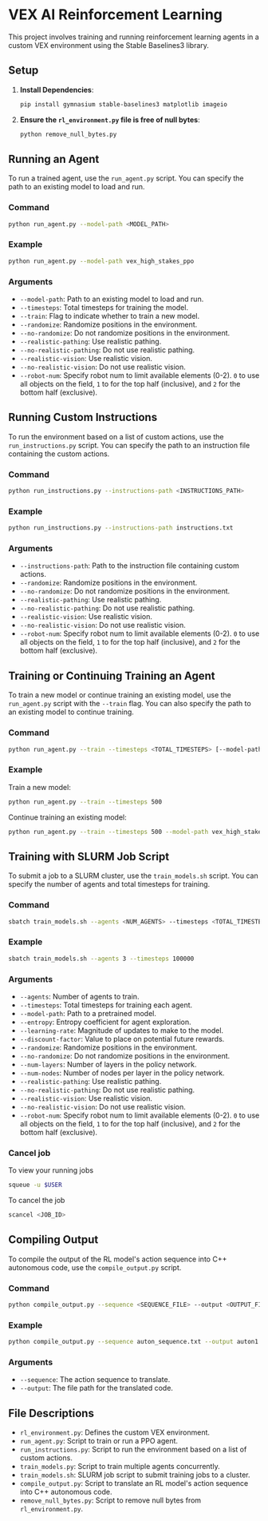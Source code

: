 # VEX AI Reinforcement Learning

This project involves training and running reinforcement learning agents in a custom VEX environment using the Stable Baselines3 library.

## Setup

1. **Install Dependencies**:
    ```bash
    pip install gymnasium stable-baselines3 matplotlib imageio
    ```

2. **Ensure the `rl_environment.py` file is free of null bytes**:
    ```bash
    python remove_null_bytes.py
    ```

## Running an Agent

To run a trained agent, use the `run_agent.py` script. You can specify the path to an existing model to load and run.

### Command

```bash
python run_agent.py --model-path <MODEL_PATH>
```

### Example

```bash
python run_agent.py --model-path vex_high_stakes_ppo
```

### Arguments

- `--model-path`: Path to an existing model to load and run.
- `--timesteps`: Total timesteps for training the model.
- `--train`: Flag to indicate whether to train a new model.
- `--randomize`: Randomize positions in the environment.
- `--no-randomize`: Do not randomize positions in the environment.
- `--realistic-pathing`: Use realistic pathing.
- `--no-realistic-pathing`: Do not use realistic pathing.
- `--realistic-vision`: Use realistic vision.
- `--no-realistic-vision`: Do not use realistic vision.
- `--robot-num`: Specify robot num to limit available elements (0-2). `0` to use all objects on the field, `1` to for the top half (inclusive), and `2` for the bottom half (exclusive).

## Running Custom Instructions

To run the environment based on a list of custom actions, use the `run_instructions.py` script. You can specify the path to an instruction file containing the custom actions.

### Command

```bash
python run_instructions.py --instructions-path <INSTRUCTIONS_PATH>
```

### Example

```bash
python run_instructions.py --instructions-path instructions.txt
```

### Arguments

- `--instructions-path`: Path to the instruction file containing custom actions.
- `--randomize`: Randomize positions in the environment.
- `--no-randomize`: Do not randomize positions in the environment.
- `--realistic-pathing`: Use realistic pathing.
- `--no-realistic-pathing`: Do not use realistic pathing.
- `--realistic-vision`: Use realistic vision.
- `--no-realistic-vision`: Do not use realistic vision.
- `--robot-num`: Specify robot num to limit available elements (0-2). `0` to use all objects on the field, `1` to for the top half (inclusive), and `2` for the bottom half (exclusive).

## Training or Continuing Training an Agent

To train a new model or continue training an existing model, use the `run_agent.py` script with the `--train` flag. You can also specify the path to an existing model to continue training.

### Command

```bash
python run_agent.py --train --timesteps <TOTAL_TIMESTEPS> [--model-path <MODEL_PATH>]
```

### Example

Train a new model:
```bash
python run_agent.py --train --timesteps 500
```

Continue training an existing model:
```bash
python run_agent.py --train --timesteps 500 --model-path vex_high_stakes_ppo
```

## Training with SLURM Job Script

To submit a job to a SLURM cluster, use the `train_models.sh` script. You can specify the number of agents and total timesteps for training.

### Command

```bash
sbatch train_models.sh --agents <NUM_AGENTS> --timesteps <TOTAL_TIMESTEPS>
```

### Example

```bash
sbatch train_models.sh --agents 3 --timesteps 100000
```

### Arguments

- `--agents`: Number of agents to train.
- `--timesteps`: Total timesteps for training each agent.
- `--model-path`: Path to a pretrained model.
- `--entropy`: Entropy coefficient for agent exploration.
- `--learning-rate`: Magnitude of updates to make to the model.
- `--discount-factor`: Value to place on potential future rewards.
- `--randomize`: Randomize positions in the environment.
- `--no-randomize`: Do not randomize positions in the environment.
- `--num-layers`: Number of layers in the policy network.
- `--num-nodes`: Number of nodes per layer in the policy network.
- `--realistic-pathing`: Use realistic pathing.
- `--no-realistic-pathing`: Do not use realistic pathing.
- `--realistic-vision`: Use realistic vision.
- `--no-realistic-vision`: Do not use realistic vision.
- `--robot-num`: Specify robot num to limit available elements (0-2). `0` to use all objects on the field, `1` to for the top half (inclusive), and `2` for the bottom half (exclusive).

### Cancel job

To view your running jobs
```bash
squeue -u $USER
```

To cancel the job
```bash
scancel <JOB_ID>
```

## Compiling Output

To compile the output of the RL model's action sequence into C++ autonomous code, use the `compile_output.py` script.

### Command

```bash
python compile_output.py --sequence <SEQUENCE_FILE> --output <OUTPUT_FILE>
```

### Example

```bash
python compile_output.py --sequence auton_sequence.txt --output auton1.h
```

### Arguments

- `--sequence`: The action sequence to translate.
- `--output`: The file path for the translated code.

## File Descriptions

- `rl_environment.py`: Defines the custom VEX environment.
- `run_agent.py`: Script to train or run a PPO agent.
- `run_instructions.py`: Script to run the environment based on a list of custom actions.
- `train_models.py`: Script to train multiple agents concurrently.
- `train_models.sh`: SLURM job script to submit training jobs to a cluster.
- `compile_output.py`: Script to translate an RL model's action sequence into C++ autonomous code.
- `remove_null_bytes.py`: Script to remove null bytes from `rl_environment.py`.